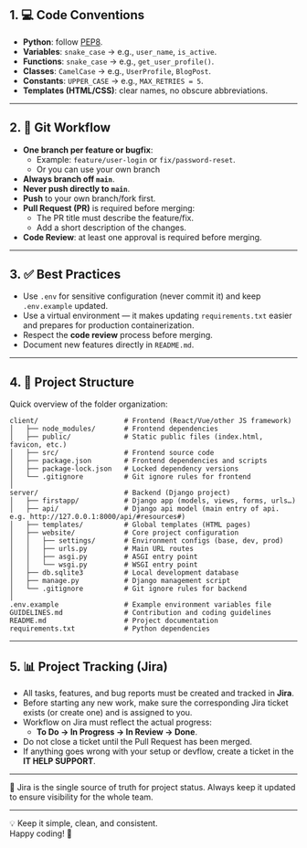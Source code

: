 ## 1. 💻 Code Conventions
- **Python**: follow [PEP8](https://peps.python.org/pep-0008/).  
- **Variables**: `snake_case` → e.g., `user_name`, `is_active`.  
- **Functions**: `snake_case` → e.g., `get_user_profile()`.  
- **Classes**: `CamelCase` → e.g., `UserProfile`, `BlogPost`.  
- **Constants**: `UPPER_CASE` → e.g., `MAX_RETRIES = 5`.  
- **Templates (HTML/CSS)**: clear names, no obscure abbreviations.  

---

## 2. 🌱 Git Workflow
- **One branch per feature or bugfix**:  
  - Example: `feature/user-login` or `fix/password-reset`.
  - Or you can use your own branch  
- **Always branch off `main`**.  
- **Never push directly to `main`**.  
- **Push** to your own branch/fork first.  
- **Pull Request (PR)** is required before merging:  
  - The PR title must describe the feature/fix.  
  - Add a short description of the changes.  
- **Code Review**: at least one approval is required before merging.  

---

## 3. ✅ Best Practices
- Use `.env` for sensitive configuration (never commit it) and keep `.env.example` updated.  
- Use a virtual environment — it makes updating `requirements.txt` easier and prepares for production containerization.  
- Respect the **code review** process before merging.  
- Document new features directly in `README.md`.  

---

## 4. 📂 Project Structure
Quick overview of the folder organization:  

```
client/                     # Frontend (React/Vue/other JS framework)
│   ├── node_modules/       # Frontend dependencies
│   ├── public/             # Static public files (index.html, favicon, etc.)
│   ├── src/                # Frontend source code
│   ├── package.json        # Frontend dependencies and scripts
│   ├── package-lock.json   # Locked dependency versions
│   └── .gitignore          # Git ignore rules for frontend
│
server/                     # Backend (Django project)
│   ├── firstapp/           # Django app (models, views, forms, urls…)
│   ├── api/                # Django api model (main entry of api. e.g. http://127.0.0.1:8000/api/#resources#)
│   ├── templates/          # Global templates (HTML pages)
│   ├── website/            # Core project configuration
│   │   ├── settings/       # Environment configs (base, dev, prod)
│   │   ├── urls.py         # Main URL routes
│   │   ├── asgi.py         # ASGI entry point
│   │   └── wsgi.py         # WSGI entry point
│   ├── db.sqlite3          # Local development database
│   ├── manage.py           # Django management script
│   └── .gitignore          # Git ignore rules for backend
│
.env.example                # Example environment variables file
GUIDELINES.md               # Contribution and coding guidelines
README.md                   # Project documentation
requirements.txt            # Python dependencies
```
---
## 5. 📊 Project Tracking (Jira)

- All tasks, features, and bug reports must be created and tracked in **Jira**.  
- Before starting any new work, make sure the corresponding Jira ticket exists (or create one) and is assigned to you.  
- Workflow on Jira must reflect the actual progress:  
  - **To Do → In Progress → In Review → Done**.  
- Do not close a ticket until the Pull Request has been merged.  
- If anything goes wrong with your setup or devflow, create a ticket in the **IT HELP SUPPORT**.  


---

📌 Jira is the single source of truth for project status. Always keep it updated to ensure visibility for the whole team.

---

💡 Keep it simple, clean, and consistent.  
Happy coding! 🚀